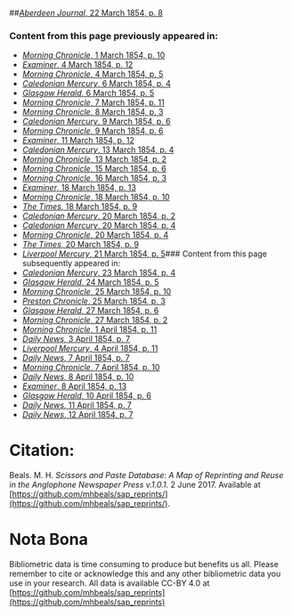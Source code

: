 ##[*Aberdeen Journal*, 22 March 1854, p. 8](https://mhbeals.github.io/sap_html/Aberdeen-Journal/Aberdeen-Journal-22-March-1854-p-8)

### Content from this page previously appeared in:
+ [*Morning Chronicle*, 1 March 1854, p. 10](https://mhbeals.github.io/sap_html/Morning-Chronicle/Morning-Chronicle-1-March-1854-p-10)
+ [*Examiner*, 4 March 1854, p. 12](https://mhbeals.github.io/sap_html/Examiner/Examiner-4-March-1854-p-12)
+ [*Morning Chronicle*, 4 March 1854, p. 5](https://mhbeals.github.io/sap_html/Morning-Chronicle/Morning-Chronicle-4-March-1854-p-5)
+ [*Caledonian Mercury*, 6 March 1854, p. 4](https://mhbeals.github.io/sap_html/Caledonian-Mercury/Caledonian-Mercury-6-March-1854-p-4)
+ [*Glasgow Herald*, 6 March 1854, p. 5](https://mhbeals.github.io/sap_html/Glasgow-Herald/Glasgow-Herald-6-March-1854-p-5)
+ [*Morning Chronicle*, 7 March 1854, p. 11](https://mhbeals.github.io/sap_html/Morning-Chronicle/Morning-Chronicle-7-March-1854-p-11)
+ [*Morning Chronicle*, 8 March 1854, p. 3](https://mhbeals.github.io/sap_html/Morning-Chronicle/Morning-Chronicle-8-March-1854-p-3)
+ [*Caledonian Mercury*, 9 March 1854, p. 6](https://mhbeals.github.io/sap_html/Caledonian-Mercury/Caledonian-Mercury-9-March-1854-p-6)
+ [*Morning Chronicle*, 9 March 1854, p. 6](https://mhbeals.github.io/sap_html/Morning-Chronicle/Morning-Chronicle-9-March-1854-p-6)
+ [*Examiner*, 11 March 1854, p. 12](https://mhbeals.github.io/sap_html/Examiner/Examiner-11-March-1854-p-12)
+ [*Caledonian Mercury*, 13 March 1854, p. 4](https://mhbeals.github.io/sap_html/Caledonian-Mercury/Caledonian-Mercury-13-March-1854-p-4)
+ [*Morning Chronicle*, 13 March 1854, p. 2](https://mhbeals.github.io/sap_html/Morning-Chronicle/Morning-Chronicle-13-March-1854-p-2)
+ [*Morning Chronicle*, 15 March 1854, p. 6](https://mhbeals.github.io/sap_html/Morning-Chronicle/Morning-Chronicle-15-March-1854-p-6)
+ [*Morning Chronicle*, 16 March 1854, p. 3](https://mhbeals.github.io/sap_html/Morning-Chronicle/Morning-Chronicle-16-March-1854-p-3)
+ [*Examiner*, 18 March 1854, p. 13](https://mhbeals.github.io/sap_html/Examiner/Examiner-18-March-1854-p-13)
+ [*Morning Chronicle*, 18 March 1854, p. 10](https://mhbeals.github.io/sap_html/Morning-Chronicle/Morning-Chronicle-18-March-1854-p-10)
+ [*The Times*, 18 March 1854, p. 9](https://mhbeals.github.io/sap_html/The-Times/The-Times-18-March-1854-p-9)
+ [*Caledonian Mercury*, 20 March 1854, p. 2](https://mhbeals.github.io/sap_html/Caledonian-Mercury/Caledonian-Mercury-20-March-1854-p-2)
+ [*Caledonian Mercury*, 20 March 1854, p. 4](https://mhbeals.github.io/sap_html/Caledonian-Mercury/Caledonian-Mercury-20-March-1854-p-4)
+ [*Morning Chronicle*, 20 March 1854, p. 4](https://mhbeals.github.io/sap_html/Morning-Chronicle/Morning-Chronicle-20-March-1854-p-4)
+ [*The Times*, 20 March 1854, p. 9](https://mhbeals.github.io/sap_html/The-Times/The-Times-20-March-1854-p-9)
+ [*Liverpool Mercury*, 21 March 1854, p. 5](https://mhbeals.github.io/sap_html/Liverpool-Mercury/Liverpool-Mercury-21-March-1854-p-5)### Content from this page subsequently appeared in:
+ [*Caledonian Mercury*, 23 March 1854, p. 4](https://mhbeals.github.io/sap_html/Caledonian-Mercury/Caledonian-Mercury-23-March-1854-p-4)
+ [*Glasgow Herald*, 24 March 1854, p. 5](https://mhbeals.github.io/sap_html/Glasgow-Herald/Glasgow-Herald-24-March-1854-p-5)
+ [*Morning Chronicle*, 25 March 1854, p. 10](https://mhbeals.github.io/sap_html/Morning-Chronicle/Morning-Chronicle-25-March-1854-p-10)
+ [*Preston Chronicle*, 25 March 1854, p. 3](https://mhbeals.github.io/sap_html/Preston-Chronicle/Preston-Chronicle-25-March-1854-p-3)
+ [*Glasgow Herald*, 27 March 1854, p. 6](https://mhbeals.github.io/sap_html/Glasgow-Herald/Glasgow-Herald-27-March-1854-p-6)
+ [*Morning Chronicle*, 27 March 1854, p. 2](https://mhbeals.github.io/sap_html/Morning-Chronicle/Morning-Chronicle-27-March-1854-p-2)
+ [*Morning Chronicle*, 1 April 1854, p. 11](https://mhbeals.github.io/sap_html/Morning-Chronicle/Morning-Chronicle-1-April-1854-p-11)
+ [*Daily News*, 3 April 1854, p. 7](https://mhbeals.github.io/sap_html/Daily-News/Daily-News-3-April-1854-p-7)
+ [*Liverpool Mercury*, 4 April 1854, p. 11](https://mhbeals.github.io/sap_html/Liverpool-Mercury/Liverpool-Mercury-4-April-1854-p-11)
+ [*Daily News*, 7 April 1854, p. 7](https://mhbeals.github.io/sap_html/Daily-News/Daily-News-7-April-1854-p-7)
+ [*Morning Chronicle*, 7 April 1854, p. 10](https://mhbeals.github.io/sap_html/Morning-Chronicle/Morning-Chronicle-7-April-1854-p-10)
+ [*Daily News*, 8 April 1854, p. 10](https://mhbeals.github.io/sap_html/Daily-News/Daily-News-8-April-1854-p-10)
+ [*Examiner*, 8 April 1854, p. 13](https://mhbeals.github.io/sap_html/Examiner/Examiner-8-April-1854-p-13)
+ [*Glasgow Herald*, 10 April 1854, p. 6](https://mhbeals.github.io/sap_html/Glasgow-Herald/Glasgow-Herald-10-April-1854-p-6)
+ [*Daily News*, 11 April 1854, p. 7](https://mhbeals.github.io/sap_html/Daily-News/Daily-News-11-April-1854-p-7)
+ [*Daily News*, 12 April 1854, p. 7](https://mhbeals.github.io/sap_html/Daily-News/Daily-News-12-April-1854-p-7)
                    
# Citation: 

Beals. M. H. *Scissors and Paste Database: A Map of Reprinting and Reuse in the Anglophone Newspaper Press v.1.0.1.* 2 June 2017. Available at [https://github.com/mhbeals/sap_reprints/](https://github.com/mhbeals/sap_reprints/). 
                    
# Nota Bona

Bibliometric data is time consuming to produce but benefits us all. Please remember to cite or acknowledge this and any other bibliometric data you use in your research. All data is available CC-BY 4.0 at [https://github.com/mhbeals/sap_reprints](https://github.com/mhbeals/sap_reprints)